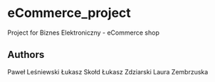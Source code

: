 # eCommerce_project
Project for Biznes Elektroniczny - eCommerce shop

## Authors
Paweł Leśniewski
Łukasz Skołd
Łukasz Zdziarski
Laura Zembrzuska
